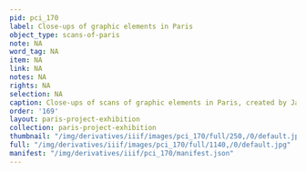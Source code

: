 ```yaml
---
pid: pci_170
label: Close-ups of graphic elements in Paris
object_type: scans-of-paris
note: NA
word_tag: NA
item: NA
link: NA
notes: NA
rights: NA
selection: NA
caption: Close-ups of scans of graphic elements in Paris, created by Jaleen Grove
order: '169'
layout: paris-project-exhibition
collection: paris-project-exhibition
thumbnail: "/img/derivatives/iiif/images/pci_170/full/250,/0/default.jpg"
full: "/img/derivatives/iiif/images/pci_170/full/1140,/0/default.jpg"
manifest: "/img/derivatives/iiif/pci_170/manifest.json"
---
```

